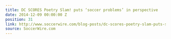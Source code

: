 ```yaml
---
title: DC SCORES Poetry Slam! puts ‘soccer problems’ in perspective
date: 2014-12-09 00:00:00 Z
position: 31
link: http://www.soccerwire.com/blog-posts/dc-scores-poetry-slam-puts-soccer-problems-in-perspective/?loc=psw#Dec8
source: SoccerWire.com
---
```


